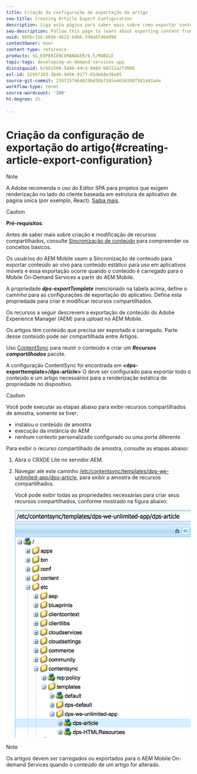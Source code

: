 ```yaml
---
title: Criação da configuração de exportação do artigo
seo-title: Creating Article Export Configuration
description: Siga esta página para saber mais sobre como exportar conteúdo do Adobe Experience Manager (AEM) para upload no AEM Mobile.
seo-description: Follow this page to learn about exporting content from Adobe Experience Manager (AEM) for upload to AEM Mobile.
uuid: 089bc15b-669e-4623-bdbb-fd9abf46e098
contentOwner: User
content-type: reference
products: SG_EXPERIENCEMANAGER/6.5/MOBILE
topic-tags: developing-on-demand-services-app
discoiquuid: bc681589-5d46-44cd-888d-b0722a2fd006
exl-id: 5295f383-3b46-4456-9177-65de68e39a85
source-git-commit: 259f257964829b65bb71b5a46583997581a91a4e
workflow-type: tm+mt
source-wordcount: '300'
ht-degree: 1%

---
```


# Criação da configuração de exportação do artigo{#creating-article-export-configuration}

>[!NOTE]
>
>A Adobe recomenda o uso do Editor SPA para projetos que exigem renderização no lado do cliente baseada em estrutura de aplicativo de página única (por exemplo, React). [Saiba mais](/help/sites-developing/spa-overview.md).

>[!CAUTION]
>
>**Pré-requisitos**:
>
>Antes de saber mais sobre criação e modificação de recursos compartilhados, consulte [Sincronização de conteúdo](/help/mobile/mobile-ondemand-contentsync.md) para compreender os conceitos básicos.

Os usuários do AEM Mobile usam a Sincronização de conteúdo para exportar conteúdo ao vivo para conteúdo estático para uso em aplicativos móveis e essa exportação ocorre quando o conteúdo é carregado para o Mobile On-Demand Services a partir do AEM Mobile.

A propriedade ***dps-exportTemplate*** mencionado na tabela acima, define o caminho para as configurações de exportação do aplicativo. Defina esta propriedade para criar e modificar recursos compartilhados.

Os recursos a seguir descrevem a exportação de conteúdo do Adobe Experience Manager (AEM) para upload no AEM Mobile.

Os artigos têm conteúdo que precisa ser exportado e carregado. Parte desse conteúdo pode ser compartilhada entre Artigos.

Uso [ContentSync](/help/mobile/mobile-ondemand-contentsync.md) para reunir o conteúdo e criar um ***Recursos compartilhados*** pacote.

A configuração ContentSync foi encontrada em **&lt;dps-exporttemplate>/dps-article>** O deve ser configurado para exportar todo o conteúdo e um artigo necessários para a renderização estática de propriedade no dispositivo.

>[!CAUTION]
>
>Você pode executar as etapas abaixo para exibir recursos compartilhados de amostra, somente se tiver:
>
>* instalou o conteúdo de amostra
>* execução da instância do AEM
>* nenhum contexto personalizado configurado ou uma porta diferente
>

Para exibir o recurso compartilhado de amostra, consulte as etapas abaixo:

1. Abra o CRXDE Lite no servidor AEM.
1. Navegar até este caminho [/etc/contentsync/templates/dps-we-unlimited-app/dps-article](http://localhost:4502/crx/de/index.jsp#/etc/contentsync/templates/dps-we-unlimited-app/dps-article), para exibir a amostra de recursos compartilhados.

   Você pode exibir todas as propriedades necessárias para criar seus recursos compartilhados, conforme mostrado na figura abaixo:

   ![chlimage_1-134](assets/chlimage_1-134.png)

>[!NOTE]
>
>Os artigos devem ser carregados ou exportados para o AEM Mobile On-demand Services quando o conteúdo de um artigo for alterado.
